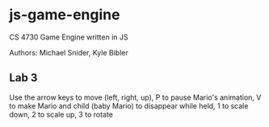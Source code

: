 # js-game-engine
CS 4730 Game Engine written in JS

Authors: Michael Snider, Kyle Bibler

## Lab 3

Use the arrow keys to move (left, right, up), P to pause
Mario's animation, V to make Mario and child (baby Mario) to
disappear while held, 1 to scale down, 2 to scale up, 3 to rotate